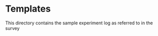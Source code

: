 Templates
=========

This directory contains the sample experiment log as referred to in the survey
